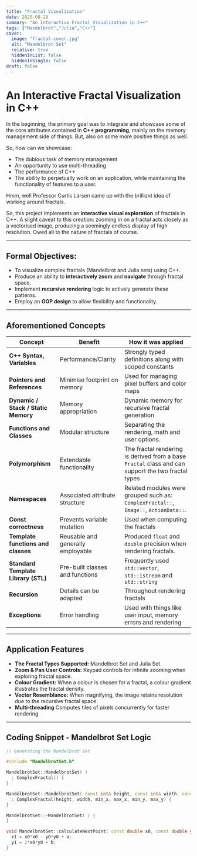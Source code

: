 ```yaml
---
title: "Fractal Visualization"
date: 2025-08-29
summary: "An Interactive Fractal Visualization in C++"
tags: ["Mandelbrot","Julia","C++"]
cover:
  image: "fractal-cover.jpg"    
  alt: "Mandelbrot Set"
  relative: true
  hiddenInList: false
  hiddenInSingle: false
draft: false
---
```




# An Interactive Fractal Visualization in C++

In the beginning, the primary goal was to integrate and showcase some of the core attributes contained in **C++ programming**, mainly on the memory management side of things. But, also on some more positive things as well.  

So, how can we showcase: 
  - The dubious task of memory management
  - An opportunity to use multi-threading 
  - The performance of C++ 
  - The ability to perpetually work on an application, while maintaining the functionality of features to a user.

Hmm, well Professor Curtis Larsen came up with the brilliant idea of working around fractals. 

So, this project implements an **interactive visual exploration** of fractals in C++. A slight caveat to this creation: zooming in on a fractal acts closely as a vectorised image, producing a seemingly endless display of high resolution. Owed all to the nature of fractals of course.

---

## Formal Objectives:
  - To visualize complex fractals (Mandelbrot and Julia sets) using C++.
  - Produce an ability to **interactively zoom** and **navigate** through fractal space.
  - Implement **recursive rendering** logic to actively generate these patterns.
  - Employ an **OOP design** to allow flexibility and functionality.

---

## Aforementioned Concepts

| Concept                             | Benefit                           | How it was applied |
|-------------------------------------|-----------------------------------|--------------------|
| **C++ Syntax, Variables**           | Performance/Clarity               | Strongly typed definitions along with scoped constants |
| **Pointers and References**         | Minimise footprint on memory      | Used for managing pixel buffers and color maps |
| **Dynamic / Stack / Static Memory** | Memory appropriation              | Dynamic memory for recursive fractal generation |
| **Functions and Classes**           | Modular structure                 | Separating the rendering, math and user options. |
| **Polymorphism**                    | Extendable functionality          | The fractal rendering is derived from a base `Fractal` class and can support the two fractal types | 
| **Namespaces**                      | Associated attribute structure    | Related modules were grouped such as: `ComplexFractal::`, `Image::`, `ActionData::`. |
| **Const correctness**               | Prevents variable mutation        | Used when computing the fractals |
| **Template functions and classes**  | Reusable and generally employable | Produced `float` and `double` precision when rendering fractals. |
| **Standard Template Library (STL)** | Pre-built classes and functions   | Frequently used `std::vector`, `std::istream` and `std::string` |
| **Recursion**                       | Details can be adapted            | Throughout rendering fractals |
| **Exceptions**                      | Error handling                    | Used with things like user input, memory errors and rendering |

---

## Application Features

- **The Fractal Types Supported:** Mandelbrot Set and Julia Set.
- **Zoom & Pan User Controls:** Keypad controls for infinite zooming when exploring fractal space.
- **Colour Gradient:** When a colour is chosen for a fractal, a colour gradient illustrates the fractal density.
- **Vector Resemblance:** When magnifying, the image retains resolution due to the recursive fractal space.
- **Multi-threading** Computes tiles of pixels concurrently for faster rendering

---

## Coding Snippet - Mandelbrot Set Logic



```cpp
// Generating the Mandelbrot set

#include "MandelbrotSet.h"

MandelbrotSet::MandelbrotSet( )
  : ComplexFractal() {
}

MandelbrotSet::MandelbrotSet( const int& height, const int& width, const double& min_x, const double& max_x, const double& min_y, const double& max_y )
  : ComplexFractal(height, width, min_x, max_x, min_y, max_y) {
}

MandelbrotSet::~MandelbrotSet( ) {
}

void MandelbrotSet::calculateNextPoint( const double x0, const double y0, const double& a, const double& b, double& x1, double &y1 ) const{
  x1 = x0*x0 - y0*y0 + a;
  y1 = 2*x0*y0 + b;
}
